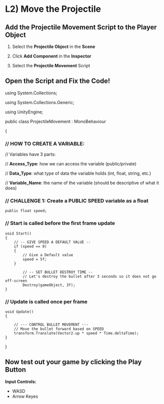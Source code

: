 # L2) Move the Projectile

## Add the Projectile Movement Script to the Player Object

1. Select the **Projectile Object** in the **Scene**

2. Click **Add Component** in the **Inspector**
3. Select the **Projectile Movement** Script

## Open the Script and Fix the Code!

using System.Collections;

using System.Collections.Generic;

using UnityEngine;

public class ProjectileMovement : MonoBehaviour

{

### // HOW TO CREATE A VARIABLE:

// Variables have 3 parts:

// **Access_Type**: how we can access the variable (public/private)

// **Data_Type**: what type of data the variable holds (int, float, string, etc.)

// **Variable_Name**: the name of the variable (should be descriptive of what it does)

### // CHALLENGE 1: Create a PUBLIC SPEED variable as a float

    public float speed;

### // Start is called before the first frame update

    void Start()
    {
    	// -- GIVE SPEED A DEFAULT VALUE --
    	if (speed == 0)
    	{
        	// Give a Default value
    	    speed = 5f;
    	}

            // -- SET BULLET DESTROY TIME --
            // Let's destroy the bullet after 3 seconds so it does not go off-screen
            Destroy(gameObject, 3f);
    }

### // Update is called once per frame

    void Update()
    {

        // --- CONTROL BULLET MOVEMENT ---
        // Move the bullet forward based on SPEED
        transform.Translate(Vector2.up * speed * Time.deltaTime);
    }

}

## Now test out your game by clicking the Play Button

**Input Controls:**

- WASD
- Arrow Keyes
